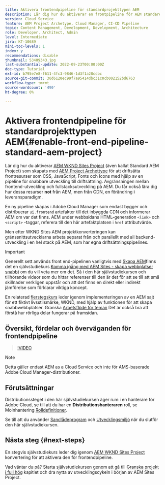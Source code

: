 ```yaml
---
title: Aktivera frontendpipeline för standardprojekttypen AEM
description: Lär dig hur du aktiverar en frontpipeline för AEM standardprojekt för snabbare distribution av statiska resurser som CSS, JavaScript, teckensnitt och ikoner. Dessutom separeras front-end-utveckling från backend-utveckling i full-stack på AEM.
version: Cloud Service
feature: AEM Project Archetype, Cloud Manager, CI-CD Pipeline
topic: Content Management, Development, Development, Architecture
role: Developer, Architect, Admin
level: Intermediate
jira: KT-10689
mini-toc-levels: 1
index: y
recommendations: disable
thumbnail: 53409343.jpg
last-substantial-update: 2022-09-23T00:00:00Z
doc-type: Tutorial
exl-id: b795e7e8-f611-4fc3-9846-1d3f1a28ccbc
source-git-commit: 30d6120ec99f7a95414dbc31c0cb002152bd6763
workflow-type: tm+mt
source-wordcount: '490'
ht-degree: 0%

---
```


# Aktivera frontendpipeline för standardprojekttypen AEM{#enable-front-end-pipeline-standard-aem-project}

Lär dig hur du aktiverar [AEM WKND Sites Project](https://github.com/adobe/aem-guides-wknd) (även kallat Standard AEM Project) som skapats med [AEM Project Archettype](https://github.com/adobe/aem-project-archetype) för att driftsätta frontresurser som CSS, JavaScript, Fonts och Icons med hjälp av en pipeline för snabbare utveckling till driftsättning. Avgränsningen mellan frontend-utveckling och fullstacksutveckling på AEM. Du får också lära dig hur dessa resurser __not__ från AEM, men från CDN, en förändring i leveransparadigm.


En ny pipeline skapas i Adobe Cloud Manager som endast bygger och distribuerar `ui.frontend` artefakter till det inbyggda CDN och informerar AEM om var det finns. AEM under webbsidans HTML-generation `<link>` och `<script>` -taggar, referera till den här artefaktplatsen i `href` attributvärde.

Men efter WKND Sites AEM projektkonverteringen kan gränssnittsutvecklarna arbeta separat från och parallellt med all backend-utveckling i en hel stack på AEM, som har egna driftsättningspipelines.

>[!IMPORTANT]
>
>Generellt sett används front end-pipelinen vanligtvis med [Skapa AEM](https://experienceleague.adobe.com/docs/experience-manager-cloud-service/content/sites/administering/site-creation/quick-site/overview.html?lang=en)finns det en självstudiekurs [Komma igång med AEM Sites - skapa webbplatser snabbt](https://experienceleague.adobe.com/docs/experience-manager-learn/getting-started-wknd-tutorial-develop/site-template/overview.html) om du vill veta mer om det. Så i den här självstudiekursen och tillhörande videor som du hittar referenser till den är det för att se till att små skillnader verkligen uppstår och att det finns en direkt eller indirekt jämförelse som förklarar viktiga koncept.


En relaterad [flerstegskurs](https://experienceleague.adobe.com/docs/experience-manager-learn/getting-started-wknd-tutorial-develop/site-template/overview.html) leder igenom implementeringen av en AEM sajt för ett fiktivt livsstilsmärke, WKND, med hjälp av funktionen för att skapa snabbwebbplatser. Granska [Arbetsflöde för teman](https://experienceleague.adobe.com/docs/experience-manager-learn/getting-started-wknd-tutorial-develop/site-template/theming.html) Det är också bra att förstå hur rörliga delar fungerar på framsidan.

## Översikt, fördelar och överväganden för frontendpipeline

>[!VIDEO](https://video.tv.adobe.com/v/3409343?quality=12&learn=on)


>[!NOTE]
>
>Detta gäller endast AEM as a Cloud Service och inte för AMS-baserade Adobe Cloud Manager-distributioner.

## Förutsättningar

Distributionssteget i den här självstudiekursen äger rum i en hanterare för Adobe Cloud, se till att du har en __Distributionshanteraren__ roll, se Molnhantering [Rolldefinitioner](https://experienceleague.adobe.com/docs/experience-manager-cloud-manager/content/requirements/users-and-roles.html?lang=en#role-definitions).

Se till att du använder [Sandlådeprogram](https://experienceleague.adobe.com/docs/experience-manager-cloud-service/content/implementing/using-cloud-manager/programs/introduction-sandbox-programs.html) och [Utvecklingsmiljö](https://experienceleague.adobe.com/docs/experience-manager-cloud-service/content/implementing/using-cloud-manager/manage-environments.html) när du slutför den här självstudiekursen.

## Nästa steg {#next-steps}

En stegvis självstudiekurs leder dig igenom [AEM WKND Sites Project](https://github.com/adobe/aem-guides-wknd) konvertering för att aktivera den för frontendpipeline.

Vad väntar du på? Starta självstudiekursen genom att gå till [Granska projekt i full hög](review-uifrontend-module.md) kapitlet och dra nytta av utvecklingscykeln i början av AEM Sites Project.
